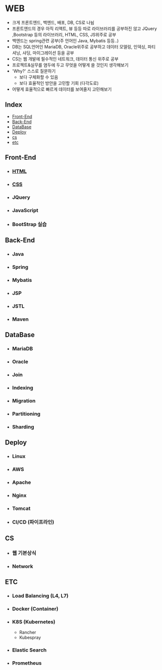 # WEB

- 크게 프론트엔드, 백엔드, 배포, DB, CS로 나뉨
- 프론트엔드의 경우 아직 리액트, 뷰 등등 따로 라이브러리를 공부하진 않고 JQuery ,Bootstrap 등의 라이브러리, HTML, CSS, JS위주로 공부
- 백엔드는 spring관련 공부(주 언어인 Java, Mybatis 등등..) 
- DB는 SQL언어인 MariaDB, Oracle위주로 공부하고 데이터 모델링, 인덱싱, 파티셔닝, 샤딩, 마이그레이션 등을 공부
- CS는 웹 개발에 필수적인 네트워크, 데이터 통신 위주로 공부
- 프로젝트&실무를 염두에 두고 무엇을 어떻게 쓸 것인지 생각해보기 
- 'Why?' 스스로 질문하기
  - 보다 구체화할 수 있음
  - 보다 효율적인 방안을 고민할 기회 (다각도로)
- 어떻게 효율적으로 빠르게 데이터를 보여줄지 고민해보기



## Index

- [Front-End](#Front-End)
- [Back-End](#Back-End)
- [DataBase](#DataBase)
- [Deploy](#Deploy)
- [cs](#cs)
- [etc](#etc)



## Front-End

- ### [HTML](https://github.com/jungtaeyong/WEB/blob/master/HTML.md)

- ### [CSS](https://github.com/jungtaeyong/WEB/blob/master/CSS.md)

- ### JQuery

- ### JavaScript

- ### BootStrap 실습



## Back-End

- ### Java

- ### Spring

- ### Mybatis

- ###  JSP

- ###  JSTL

- ### Maven





## DataBase

- ### MariaDB

- ### Oracle

- ### Join

- ### Indexing

- ### Migration

- ### Partitioning

- ### Sharding





## Deploy

- ### Linux

- ### AWS

- ### Apache

- ### Nginx

- ### Tomcat

- ### CI/CD (파이프라인)



## CS

- ### 웹 기본상식

- ### Network




## ETC

- ### Load  Balancing (L4, L7)

- ### Docker (Container)

- ### K8S (Kubernetes)

  - Rancher
  - Kubespray

- ### Elastic Search

- ### Prometheus

  